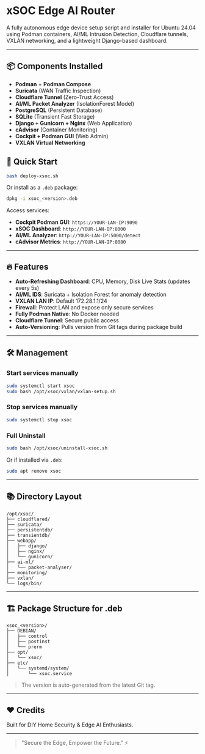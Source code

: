# xSOC Edge AI Router

A fully autonomous edge device setup script and installer for Ubuntu 24.04 using Podman containers, AI/ML Intrusion Detection, Cloudflare tunnels, VXLAN networking, and a lightweight Django-based dashboard.

---

## 📦 Components Installed

- **Podman** + **Podman Compose**
- **Suricata** (WAN Traffic Inspection)
- **Cloudflare Tunnel** (Zero-Trust Access)
- **AI/ML Packet Analyzer** (IsolationForest Model)
- **PostgreSQL** (Persistent Database)
- **SQLite** (Transient Fast Storage)
- **Django + Gunicorn + Nginx** (Web Application)
- **cAdvisor** (Container Monitoring)
- **Cockpit + Podman GUI** (Web Admin)
- **VXLAN Virtual Networking**

## 🚀 Quick Start

```bash
bash deploy-xsoc.sh
```

Or install as a `.deb` package:

```bash
dpkg -i xsoc_<version>.deb
```

Access services:
- **Cockpit Podman GUI**: `https://YOUR-LAN-IP:9090`
- **xSOC Dashboard**: `http://YOUR-LAN-IP:8000`
- **AI/ML Analyzer**: `http://YOUR-LAN-IP:5000/detect`
- **cAdvisor Metrics**: `http://YOUR-LAN-IP:8080`

---

## 🔥 Features

- **Auto-Refreshing Dashboard**: CPU, Memory, Disk Live Stats (updates every 5s)
- **AI/ML IDS**: Suricata + Isolation Forest for anomaly detection
- **VXLAN LAN IP**: Default 172.28.1.1/24
- **Firewall**: Protect LAN and expose only secure services
- **Fully Podman Native**: No Docker needed
- **Cloudflare Tunnel**: Secure public access
- **Auto-Versioning**: Pulls version from Git tags during package build

---

## 🛠 Management

### Start services manually
```bash
sudo systemctl start xsoc
sudo bash /opt/xsoc/vxlan/vxlan-setup.sh
```

### Stop services manually
```bash
sudo systemctl stop xsoc
```

### Full Uninstall
```bash
sudo bash /opt/xsoc/uninstall-xsoc.sh
```

Or if installed via `.deb`:

```bash
sudo apt remove xsoc
```

---

## 📚 Directory Layout

```
/opt/xsoc/
├── cloudflared/
├── suricata/
├── persistentdb/
├── transientdb/
├── webapp/
│   ├── django/
│   ├── nginx/
│   └── gunicorn/
├── ai-ml/
│   └── packet-analyser/
├── monitoring/
├── vxlan/
└── logs/bin/
```

---

## 🏗️ Package Structure for .deb

```
xsoc_<version>/
├── DEBIAN/
│   ├── control
│   ├── postinst
│   └── prerm
├── opt/
│   └── xsoc/
├── etc/
│   └── systemd/system/
│       └── xsoc.service
```

> The version is auto-generated from the latest Git tag.

---

## ❤️ Credits

Built for DIY Home Security & Edge AI Enthusiasts.

---

> "Secure the Edge, Empower the Future." ⚡
